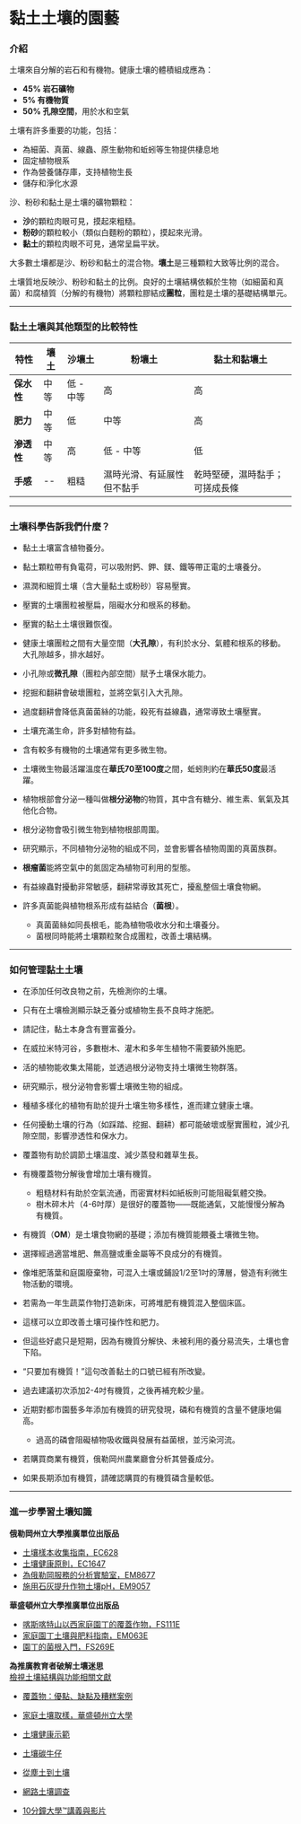 # 黏土土壤的園藝

### 介紹

土壤來自分解的岩石和有機物。健康土壤的體積組成應為：
- **45% 岩石礦物**
- **5% 有機物質**
- **50% 孔隙空間**，用於水和空氣

土壤有許多重要的功能，包括：
- 為細菌、真菌、線蟲、原生動物和蚯蚓等生物提供棲息地
- 固定植物根系
- 作為營養儲存庫，支持植物生長
- 儲存和淨化水源

沙、粉砂和黏土是土壤的礦物顆粒：
- **沙**的顆粒肉眼可見，摸起來粗糙。
- **粉砂**的顆粒較小（類似白麵粉的顆粒），摸起來光滑。
- **黏土**的顆粒肉眼不可見，通常呈扁平狀。

大多數土壤都是沙、粉砂和黏土的混合物。**壤土**是三種顆粒大致等比例的混合。

土壤質地反映沙、粉砂和黏土的比例。良好的土壤結構依賴於生物（如細菌和真菌）和腐植質（分解的有機物）將顆粒膠結成**團粒**，團粒是土壤的基礎結構單元。

---

### 黏土土壤與其他類型的比較特性

| 特性                     | 壤土     | 沙壤土         | 粉壤土         | 黏土和黏壤土                                        |
|--------------------------|----------|----------------|----------------|-----------------------------------------------------|
| **保水性**               | 中等     | 低 - 中等      | 高             | 高                                                  |
| **肥力**                 | 中等     | 低             | 中等           | 高                                                  |
| **滲透性**               | 中等     | 高             | 低 - 中等      | 低                                                  |
| **手感**                 | --       | 粗糙           | 濕時光滑、有延展性但不黏手 | 乾時堅硬，濕時黏手；可搓成長條                     |

---

### 土壤科學告訴我們什麼？

- 黏土土壤富含植物養分。
- 黏土顆粒帶有負電荷，可以吸附鈣、鉀、鎂、鐵等帶正電的土壤養分。

- 濕潤和細質土壤（含大量黏土或粉砂）容易壓實。
- 壓實的土壤團粒被壓扁，阻礙水分和根系的移動。
- 壓實的黏土土壤很難恢復。
- 健康土壤團粒之間有大量空間（**大孔隙**），有利於水分、氣體和根系的移動。大孔隙越多，排水越好。

- 小孔隙或**微孔隙**（團粒內部空間）賦予土壤保水能力。

- 挖掘和翻耕會破壞團粒，並將空氣引入大孔隙。
- 過度翻耕會降低真菌菌絲的功能，殺死有益線蟲，通常導致土壤壓實。

- 土壤充滿生命，許多對植物有益。
- 含有較多有機物的土壤通常有更多微生物。
- 土壤微生物最活躍溫度在**華氏70至100度**之間，蚯蚓則約在**華氏50度**最活躍。

- 植物根部會分泌一種叫做**根分泌物**的物質，其中含有糖分、維生素、氧氣及其他化合物。
- 根分泌物會吸引微生物到植物根部周圍。
- 研究顯示，不同植物分泌物的組成不同，並會影響各植物周圍的真菌族群。

- **根瘤菌**能將空氣中的氮固定為植物可利用的型態。
- 有益線蟲對擾動非常敏感，翻耕常導致其死亡，擾亂整個土壤食物網。
- 許多真菌能與植物根系形成有益結合（**菌根**）。
  - 真菌菌絲如同長根毛，能為植物吸收水分和土壤養分。
  - 菌根同時能將土壤顆粒聚合成團粒，改善土壤結構。

---

### 如何管理黏土土壤

- 在添加任何改良物之前，先檢測你的土壤。
- 只有在土壤檢測顯示缺乏養分或植物生長不良時才施肥。
- 請記住，黏土本身含有豐富養分。
- 在威拉米特河谷，多數樹木、灌木和多年生植物不需要額外施肥。

- 活的植物能收集太陽能，並透過根分泌物支持土壤微生物群落。
- 研究顯示，根分泌物會影響土壤微生物的組成。
- 種植多樣化的植物有助於提升土壤生物多樣性，進而建立健康土壤。

- 任何擾動土壤的行為（如踩踏、挖掘、翻耕）都可能破壞或壓實團粒，減少孔隙空間，影響滲透性和保水力。

- 覆蓋物有助於調節土壤溫度、減少蒸發和雜草生長。
- 有機覆蓋物分解後會增加土壤有機質。
  - 粗糙材料有助於空氣流通，而密實材料如紙板則可能阻礙氣體交換。
  - 樹木碎木片（4-6吋厚）是很好的覆蓋物——既能通氣，又能慢慢分解為有機質。

- 有機質（**OM**）是土壤食物網的基礎；添加有機質能餵養土壤微生物。
- 選擇經過適當堆肥、無高鹽或重金屬等不良成分的有機質。
- 像堆肥落葉和庭園廢棄物，可混入土壤或鋪設1/2至1吋的薄層，營造有利微生物活動的環境。

- 若需為一年生蔬菜作物打造新床，可將堆肥有機質混入整個床區。
- 這樣可以立即改善土壤可操作性和肥力。
- 但這些好處只是短期，因為有機質分解快、未被利用的養分易流失，土壤也會下陷。

- “只要加有機質！”這句改善黏土的口號已經有所改變。
- 過去建議初次添加2-4吋有機質，之後再補充較少量。
- 近期對都市園藝多年添加有機質的研究發現，磷和有機質的含量不健康地偏高。
  - 過高的磷會阻礙植物吸收鐵與發展有益菌根，並污染河流。
- 若購買商業有機質，俄勒岡州農業廳會分析其營養成分。
- 如果長期添加有機質，請確認購買的有機質磷含量較低。

---

### 進一步學習土壤知識


**俄勒岡州立大學推廣單位出版品**
- [土壤樣本收集指南，EC628](https://catalog.extension.oregonstate.edu/)
- [土壤健康原則，EC1647](https://catalog.extension.oregonstate.edu/)
- [為俄勒岡服務的分析實驗室，EM8677](https://catalog.extension.oregonstate.edu/)
- [施用石灰提升作物土壤pH，EM9057](https://catalog.extension.oregonstate.edu/)

**華盛頓州立大學推廣單位出版品**
- [喀斯喀特山以西家庭園丁的覆蓋作物，FS111E](https://pubs.extension.wsu.edu/extension-publications)
- [家庭園丁土壤與肥料指南，EM063E](https://pubs.extension.wsu.edu/extension-publications)
- [園丁的菌根入門，FS269E](https://pubs.extension.wsu.edu/extension-publications)

**為推廣教育者破解土壤迷思**  
[檢視土壤結構與功能相關文獻](https://www.nacaa.com/journal/index.php?jid=1024)


- [覆蓋物：優點、缺點及糟糕案例](https://www.youtube.com/watch?v=NXL9n2KNm1E)
- [家庭土壤取樣，華盛頓州立大學](https://www.youtube.com/watch?v=0tRQUPDRiDU)
- [土壤健康示範](https://video.search.yahoo.com/yhs/search?p=ray+archuleta%27s+soil+health+demo+2014+custom)
- [土壤碳牛仔](https://www.youtube.com/watch?v=ZGvVli0OTrQ)
- [從塵土到土壤](https://video.search.yahoo.com/yhs/search?p=gabe+brown+cover+crops)


- [網路土壤調查](http://www.websoilsurvey.sc.egov/)
- [10分鐘大學™講義與影片](http://www.cmastergardeners.org/10-minute-university)
